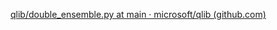 [qlib/double_ensemble.py at main · microsoft/qlib (github.com)](https://github.com/microsoft/qlib/blob/main/qlib/contrib/model/double_ensemble.py)